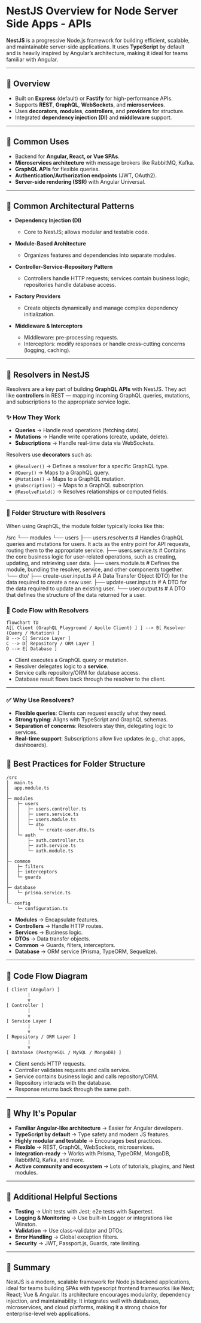 # NestJS Overview for Node Server Side Apps - APIs

**NestJS** is a progressive Node.js framework for building efficient, scalable, and maintainable server-side applications. It uses **TypeScript** by default and is heavily inspired by Angular’s architecture, making it ideal for teams familiar with Angular.

---

## 🔹 Overview

* Built on **Express** (default) or **Fastify** for high-performance APIs.
* Supports **REST**, **GraphQL**, **WebSockets**, and **microservices**.
* Uses **decorators**, **modules**, **controllers**, and **providers** for structure.
* Integrated **dependency injection (DI)** and **middleware** support.

---

## 🔹 Common Uses

* Backend for **Angular, React, or Vue SPAs**.
* **Microservices architecture** with message brokers like RabbitMQ, Kafka.
* **GraphQL APIs** for flexible queries.
* **Authentication/Authorization endpoints** (JWT, OAuth2).
* **Server-side rendering (SSR)** with Angular Universal.

---

## 🔹 Common Architectural Patterns

* **Dependency Injection (DI)**

  * Core to NestJS; allows modular and testable code.
* **Module-Based Architecture**

  * Organizes features and dependencies into separate modules.
* **Controller-Service-Repository Pattern**

  * Controllers handle HTTP requests; services contain business logic; repositories handle database access.
* **Factory Providers**

  * Create objects dynamically and manage complex dependency initialization.
* **Middleware & Interceptors**

  * Middleware: pre-processing requests.
  * Interceptors: modify responses or handle cross-cutting concerns (logging, caching).

---

## 🔹 Resolvers in NestJS

Resolvers are a key part of building **GraphQL APIs** with NestJS. They act like **controllers** in REST — mapping incoming GraphQL queries, mutations, and subscriptions to the appropriate service logic.

### ✨ How They Work
* **Queries** → Handle read operations (fetching data).
* **Mutations** → Handle write operations (create, update, delete).
* **Subscriptions** → Handle real-time data via WebSockets.

Resolvers use **decorators** such as:
* `@Resolver()` → Defines a resolver for a specific GraphQL type.
* `@Query()` → Maps to a GraphQL query.
* `@Mutation()` → Maps to a GraphQL mutation.
* `@Subscription()` → Maps to a GraphQL subscription.
* `@ResolveField()` → Resolves relationships or computed fields.

---

### 📂 Folder Structure with Resolvers
When using GraphQL, the module folder typically looks like this:

/src
└── modules
    └── users
        ├── users.resolver.ts   # Handles GraphQL queries and mutations for users. It acts as the entry point for API requests, routing them to the appropriate service.
        ├── users.service.ts    # Contains the core business logic for user-related operations, such as creating, updating, and retrieving user data.
        ├── users.module.ts     # Defines the module, bundling the resolver, service, and other components together.
        └── dto/
            ├── create-user.input.ts # A Data Transfer Object (DTO) for the data required to create a new user.
            ├── update-user.input.ts # A DTO for the data required to update an existing user.
            └── user.output.ts       # A DTO that defines the structure of the data returned for a user.

### 🔄 Code Flow with Resolvers

```mermaid
flowchart TD
A[[ Client (GraphQL Playground / Apollo Client) ] ] --> B[ Resolver (Query / Mutation) ]
B --> C[ Service Layer ]
C --> D[ Repository / ORM Layer ]
D --> E[ Database ]
```
* Client executes a GraphQL query or mutation.
* Resolver delegates logic to a **service**.
* Service calls repository/ORM for database access.
* Database result flows back through the resolver to the client.

---

### ✅ Why Use Resolvers?
* **Flexible queries**: Clients can request exactly what they need.
* **Strong typing**: Aligns with TypeScript and GraphQL schemas.
* **Separation of concerns**: Resolvers stay thin, delegating logic to services.
* **Real-time support**: Subscriptions allow live updates (e.g., chat apps, dashboards).


## 🔹 Best Practices for Folder Structure

```
/src
│  main.ts
│  app.module.ts
│
├─ modules
│   ├─ users
│   │   ├─ users.controller.ts
│   │   ├─ users.service.ts
│   │   ├─ users.module.ts
│   │   └─ dto
│   │       └─ create-user.dto.ts
│   └─ auth
│       ├─ auth.controller.ts
│       ├─ auth.service.ts
│       └─ auth.module.ts
│
├─ common
│   ├─ filters
│   ├─ interceptors
│   └─ guards
│
├─ database
│   └─ prisma.service.ts
│
└─ config
    └─ configuration.ts
```

* **Modules** → Encapsulate features.
* **Controllers** → Handle HTTP routes.
* **Services** → Business logic.
* **DTOs** → Data transfer objects.
* **Common** → Guards, filters, interceptors.
* **Database** → ORM service (Prisma, TypeORM, Sequelize).

---

## 🔹 Code Flow Diagram

```
[ Client (Angular) ]
        |
        v
[ Controller ]
        |
        v
[ Service Layer ]
        |
        v
[ Repository / ORM Layer ]
        |
        v
[ Database (PostgreSQL / MySQL / MongoDB) ]
```

* Client sends HTTP requests.
* Controller validates requests and calls service.
* Service contains business logic and calls repository/ORM.
* Repository interacts with the database.
* Response returns back through the same path.

---

## 🔹 Why It's Popular

* **Familiar Angular-like architecture** → Easier for Angular developers.
* **TypeScript by default** → Type safety and modern JS features.
* **Highly modular and testable** → Encourages best practices.
* **Flexible** → REST, GraphQL, WebSockets, microservices.
* **Integration-ready** → Works with Prisma, TypeORM, MongoDB, RabbitMQ, Kafka, and more.
* **Active community and ecosystem** → Lots of tutorials, plugins, and Nest modules.

---

## 🔹 Additional Helpful Sections

* **Testing** → Unit tests with Jest; e2e tests with Supertest.
* **Logging & Monitoring** → Use built-in Logger or integrations like Winston.
* **Validation** → Use class-validator and DTOs.
* **Error Handling** → Global exception filters.
* **Security** → JWT, Passport.js, Guards, rate limiting.

---

## 🔹 Summary

NestJS is a modern, scalable framework for Node.js backend applications, ideal for teams building SPAs with typescript frontend frameworks like Next; React; Vue & Angular. Its architecture encourages modularity, dependency injection, and maintainability. It integrates well with databases, microservices, and cloud platforms, making it a strong choice for enterprise-level web applications.
